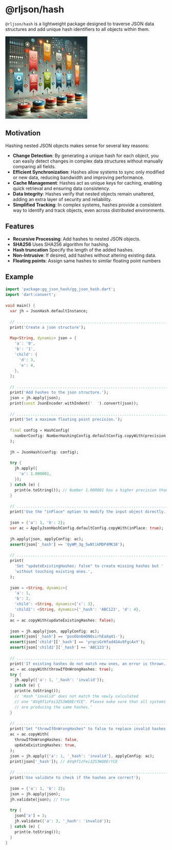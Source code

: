 # @rljson/hash

`@rljson/hash` is a lightweight package designed to traverse JSON data
structures and add unique hash identifiers to all objects within them.

![teaser.webp](https://github.com/rljson/hash/raw/main/teaser.webp)

## Motivation

Hashing nested JSON objects makes sense for several key reasons:

- **Change Detection**: By generating a unique hash for each object, you can easily
  detect changes in complex data structures without manually comparing all
  fields.
- **Efficient Synchronization**: Hashes allow systems to sync only modified or new
  data, reducing bandwidth and improving performance.
- **Cache Management**: Hashes act as unique keys for caching, enabling quick
  retrieval and ensuring data consistency.
- **Data Integrity**: Hashes verify that nested objects remain unaltered, adding an
  extra layer of security and reliability.
- **Simplified Tracking**: In complex systems, hashes provide a consistent way to
  identify and track objects, even across distributed environments.

## Features

- **Recursive Processing**: Add hashes to nested JSON objects.
- **SHA256** Uses SHA256 algorithm for hashing.
- **Hash truncation** Specify the length of the added hashes.
- **Non-Intrusive**: If desired, add hashes without altering existing data.
- **Floating points**: Assign same hashes to similar floating point numbers

## Example

```dart
import 'package:gg_json_hash/gg_json_hash.dart';
import 'dart:convert';

void main() {
  var jh = JsonHash.defaultInstance;

  // ...........................................................................
  print('Create a json structure');

  Map<String, dynamic> json = {
    'a': '0',
    'b': '1',
    'child': {
      'd': 3,
      'e': 4,
    },
  };

  // ...........................................................................
  print('Add hashes to the json structure.');
  json = jh.apply(json);
  print(const JsonEncoder.withIndent('  ').convert(json));

  // ...........................................................................
  print('Set a maximum floating point precision.');

  final config = HashConfig(
    numberConfig: NumberHashingConfig.defaultConfig.copyWith(precision: 0.001),
  );

  jh = JsonHash(config: config);

  try {
    jh.apply({
      'a': 1.000001,
    });
  } catch (e) {
    print(e.toString()); // Number 1.000001 has a higher precision than 0.001
  }

  // ...........................................................................
  print('Use the "inPlace" option to modify the input object directly.');

  json = {'a': 1, 'b': 2};
  var ac = ApplyJsonHashConfig.defaultConfig.copyWith(inPlace: true);

  jh.apply(json, applyConfig: ac);
  assert(json['_hash'] == 'QyWM_3g_5wNtikMDP4MK38');

  // ...........................................................................
  print(
    'Set "updateExistingHashes: false" to create missing hashes but '
    'without touching existing ones.',
  );

  json = <String, dynamic>{
    'a': 1,
    'b': 2,
    'child': <String, dynamic>{'c': 3},
    'child2': <String, dynamic>{'_hash': 'ABC123', 'd': 4},
  };
  ac = ac.copyWith(updateExistingHashes: false);

  json = jh.apply(json, applyConfig: ac);
  assert(json['_hash'] == 'pos6bn6mON0sirhEaXq41-');
  assert(json['child']['_hash'] == 'yrqcsGrHfad4G4u9fgcAxY');
  assert(json['child2']['_hash'] == 'ABC123');

  // ...........................................................................
  print('If existing hashes do not match new ones, an error is thrown.');
  ac = ac.copyWith(throwIfOnWrongHashes: true);
  try {
    jh.apply({'a': 1, '_hash': 'invalid'});
  } catch (e) {
    print(e.toString());
    // 'Hash "invalid" does not match the newly calculated
    // one "AVq9f1zFei3ZS3WQ8ErYCE". Please make sure that all systems
    // are producing the same hashes.'
  }

  // ...........................................................................
  print('Set "throwIfOnWrongHashes" to false to replace invalid hashes.');
  ac = ac.copyWith(
    throwIfOnWrongHashes: false,
    updateExistingHashes: true,
  );
  json = jh.apply({'a': 1, '_hash': 'invalid'}, applyConfig: ac);
  print(json['_hash']); // AVq9f1zFei3ZS3WQ8ErYCE

  // ...........................................................................
  print('Use validate to check if the hashes are correct');

  json = {'a': 1, 'b': 2};
  json = jh.apply(json);
  jh.validate(json); // true

  try {
    json['a'] = 3;
    jh.validate({'a': 3, '_hash': 'invalid'});
  } catch (e) {
    print(e.toString());
  }
}
```
